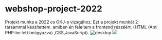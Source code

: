 # webshop-project-2022
Projekt munka a 2022 es OKJ-s vizsgához.
Ezt a projekt munkát 2 társammal készítettem, amiben én feleltem a frontend részéért. (HTML (Ami PHP-be lett beágyazva) ,CSS,JavaScript).
![desktop](https://imgur.com/a/5jCJM2A)
<img src="https://imgur.com/a/5jCJM2A"/>
